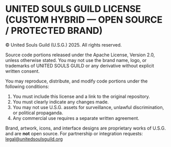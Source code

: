 # UNITED SOULS GUILD LICENSE (CUSTOM HYBRID — OPEN SOURCE / PROTECTED BRAND)

© United Souls Guild (U.S.G.) 2025. All rights reserved.

Source code portions released under the Apache License, Version 2.0, unless otherwise stated.
You may not use the brand name, logo, or trademarks of UNITED SOULS GUILD or any derivative
without explicit written consent.

You may reproduce, distribute, and modify code portions under the following conditions:
1. You must include this license and a link to the original repository.
2. You must clearly indicate any changes made.
3. You may not use U.S.G. assets for surveillance, unlawful discrimination, or political propaganda.
4. Any commercial use requires a separate written agreement.

Brand, artwork, icons, and interface designs are proprietary works of U.S.G. and are **not** open source.
For partnership or integration requests: legal@unitedsoulsguild.org
